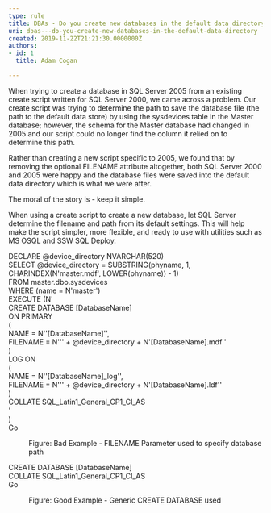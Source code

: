 ```yaml
---
type: rule
title: DBAs - Do you create new databases in the default data directory?
uri: dbas---do-you-create-new-databases-in-the-default-data-directory
created: 2019-11-22T21:21:30.0000000Z
authors:
- id: 1
  title: Adam Cogan

---
```




<span class='intro'> <p>When trying to create a database in SQL Server 2005 from an existing create script written for SQL Server 2000, we came across a problem. Our create script was trying to determine the path to save the database file (the path to the default data store) by using the sysdevices table in the Master database; however, the schema for the Master database had changed in 2005 and our script could no longer find the column it relied on to determine this path.<br></p><p>Rather than creating a new script specific to 2005, we found that by removing the optional FILENAME attribute altogether, both SQL Server 2000 and 2005 were happy and the database files were saved into the default data directory which is what we were after.<br></p><p>The moral of the story is - keep it simple.<br></p> </span>

<p>​When using a create script to create a new database, let SQL Server determine the filename and path from its default settings. This will help make the script simpler, more flexible, and ready to use with utilities such as MS OSQL and&#160;SSW SQL Deploy.<br></p><p class="ssw15-rteElement-CodeArea">DECLARE @device_directory NVARCHAR(520)<br>SELECT @device_directory = SUBSTRING(phyname, 1,<br> CHARINDEX(N'master.mdf', LOWER(phyname)) - 1)<br>FROM master.dbo.sysdevices<br>WHERE (name = N'master')<br>EXECUTE (N'<br>CREATE DATABASE [DatabaseName]<br> ON PRIMARY <br> (<br> NAME = N''[DatabaseName]'', <br> FILENAME = N''' + @device_directory + N'[DatabaseName].mdf''<br> )<br> LOG ON <br> (<br> NAME = N''[DatabaseName]_log'', <br> FILENAME = N''' + @device_directory + N'[DatabaseName].ldf''<br> ) <br>			COLLATE SQL_Latin1_General_CP1_CI_AS<br> ' <br> )<br>Go</p><dd class="ssw15-rteElement-FigureBad">Figure&#58; Bad Example - FILENAME Parameter used to specify database path<br></dd><p class="ssw15-rteElement-CodeArea">​CREATE DATABASE [DatabaseName]<br>COLLATE SQL_Latin1_General_CP1_CI_AS<br>Go</p><dd class="ssw15-rteElement-FigureGood">Figure&#58; Good Example -&#160;Generic CREATE DATABASE used​​<br></dd>


